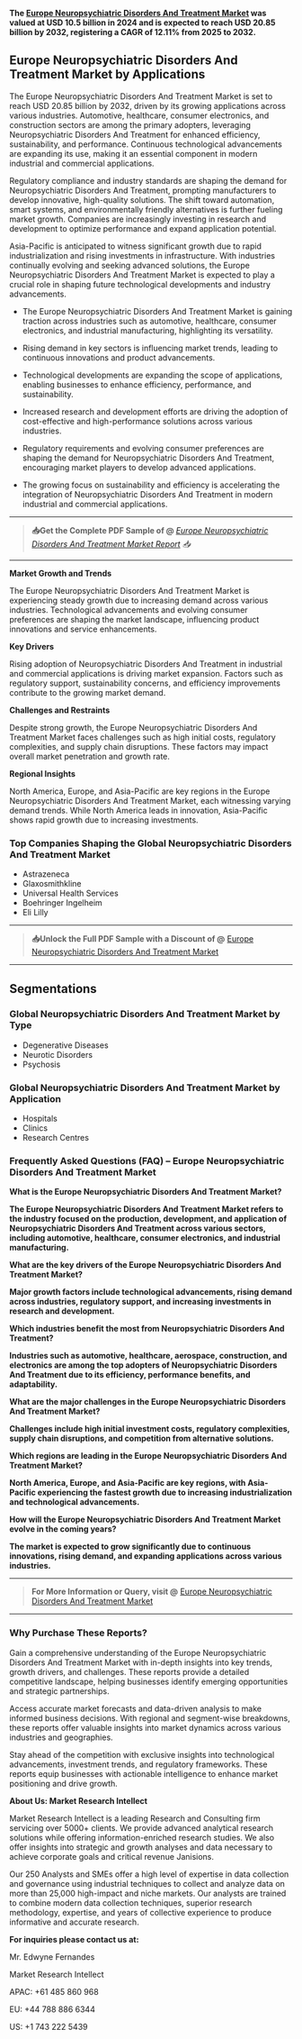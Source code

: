 <p><strong>The <a href="https://www.marketresearchintellect.com/download-sample/?rid=1014307&amp;utm_source=Pulse-April-Europe&amp;utm_medium=852">Europe Neuropsychiatric Disorders And Treatment Market</a> was valued at USD 10.5 billion in 2024 and is expected to reach USD 20.85 billion by 2032, registering a CAGR of 12.11% from 2025 to 2032.</strong></p><h2>Europe Neuropsychiatric Disorders And Treatment Market by Applications&nbsp;</h2><p><p>The Europe Neuropsychiatric Disorders And Treatment Market is set to reach USD 20.85 billion by 2032, driven by its growing applications across various industries. Automotive, healthcare, consumer electronics, and construction sectors are among the primary adopters, leveraging Neuropsychiatric Disorders And Treatment for enhanced efficiency, sustainability, and performance. Continuous technological advancements are expanding its use, making it an essential component in modern industrial and commercial applications.</p><p>Regulatory compliance and industry standards are shaping the demand for Neuropsychiatric Disorders And Treatment, prompting manufacturers to develop innovative, high-quality solutions. The shift toward automation, smart systems, and environmentally friendly alternatives is further fueling market growth. Companies are increasingly investing in research and development to optimize performance and expand application potential.</p><p>Asia-Pacific is anticipated to witness significant growth due to rapid industrialization and rising investments in infrastructure. With industries continually evolving and seeking advanced solutions, the Europe Neuropsychiatric Disorders And Treatment Market is expected to play a crucial role in shaping future technological developments and industry advancements.</p></p><ul><li><p>The Europe Neuropsychiatric Disorders And Treatment Market is gaining traction across industries such as automotive, healthcare, consumer electronics, and industrial manufacturing, highlighting its versatility.</p></li><li><p>Rising demand in key sectors is influencing market trends, leading to continuous innovations and product advancements.</p></li><li><p>Technological developments are expanding the scope of applications, enabling businesses to enhance efficiency, performance, and sustainability.</p></li><li><p>Increased research and development efforts are driving the adoption of cost-effective and high-performance solutions across various industries.</p></li><li><p>Regulatory requirements and evolving consumer preferences are shaping the demand for Neuropsychiatric Disorders And Treatment, encouraging market players to develop advanced applications.</p></li><li><p>The growing focus on sustainability and efficiency is accelerating the integration of Neuropsychiatric Disorders And Treatment in modern industrial and commercial applications.</p></li></ul><hr /><blockquote><p><strong><span class="font-[700]">📥Get the Complete PDF Sample of @ </span></strong><em><span class="font-[700]"><a href="https://www.marketresearchintellect.com/download-sample/?rid=1014307&amp;utm_source=Pulse-April-Europe&amp;utm_medium=852" target="_blank" data-tracking-control-name="article-ssr-frontend-pulse_little-text-block" data-tracking-will-navigate="" data-test-link="">Europe Neuropsychiatric Disorders And Treatment Market Report</a>&nbsp;📥</span></em></p></blockquote><hr /><p class="" data-start="77" data-end="360"><strong data-start="77" data-end="105">Market Growth and Trends</strong></p><p class="" data-start="77" data-end="360">The Europe Neuropsychiatric Disorders And Treatment Market is experiencing steady growth due to increasing demand across various industries. Technological advancements and evolving consumer preferences are shaping the market landscape, influencing product innovations and service enhancements.</p><p class="" data-start="362" data-end="606"><strong data-start="362" data-end="377">Key Drivers</strong></p><p class="" data-start="362" data-end="606">Rising adoption of Neuropsychiatric Disorders And Treatment in industrial and commercial applications is driving market expansion. Factors such as regulatory support, sustainability concerns, and efficiency improvements contribute to the growing market demand.</p><p class="" data-start="608" data-end="849"><strong data-start="608" data-end="637">Challenges and Restraints</strong></p><p class="" data-start="608" data-end="849">Despite strong growth, the Europe Neuropsychiatric Disorders And Treatment Market faces challenges such as high initial costs, regulatory complexities, and supply chain disruptions. These factors may impact overall market penetration and growth rate.</p><p class="" data-start="851" data-end="1095"><strong data-start="851" data-end="872">Regional Insights</strong></p><p class="" data-start="851" data-end="1095">North America, Europe, and Asia-Pacific are key regions in the Europe Neuropsychiatric Disorders And Treatment Market, each witnessing varying demand trends. While North America leads in innovation, Asia-Pacific shows rapid growth due to increasing investments.</p><p><h3>Top Companies Shaping the Global Neuropsychiatric Disorders And Treatment Market </h3><ul><li>Astrazeneca</li><li>Glaxosmithkline</li><li>Universal Health Services</li><li>Boehringer Ingelheim</li><li>Eli Lilly</li></ul></p><hr /><blockquote><p><strong>📥Unlock the Full PDF Sample with a Discount of @</strong> <a href="https://www.marketresearchintellect.com/ask-for-discount/?rid=1014307&amp;utm_source=Pulse-April-Europe&amp;utm_medium=852">Europe Neuropsychiatric Disorders And Treatment Market</a></p></blockquote><hr /><p><h2>Segmentations</h2><h3>Global Neuropsychiatric Disorders And Treatment Market by Type</h3><ul><li>Degenerative Diseases</li><li>Neurotic Disorders</li><li>Psychosis</li></ul><h3>Global Neuropsychiatric Disorders And Treatment Market by Application</h3><ul><li>Hospitals</li><li>Clinics</li><li>Research Centres</li></ul></p><h3><strong>Frequently Asked Questions (FAQ) &ndash; Europe Neuropsychiatric Disorders And Treatment Market</strong></h3><p><strong>What is the Europe Neuropsychiatric Disorders And Treatment Market?</strong></p><p><strong>The Europe Neuropsychiatric Disorders And Treatment Market refers to the industry focused on the production, development, and application of Neuropsychiatric Disorders And Treatment across various sectors, including automotive, healthcare, consumer electronics, and industrial manufacturing.</strong></p><p><strong>What are the key drivers of the Europe Neuropsychiatric Disorders And Treatment Market?</strong></p><p><strong>Major growth factors include technological advancements, rising demand across industries, regulatory support, and increasing investments in research and development.</strong></p><p><strong>Which industries benefit the most from Neuropsychiatric Disorders And Treatment?</strong></p><p><strong>Industries such as automotive, healthcare, aerospace, construction, and electronics are among the top adopters of Neuropsychiatric Disorders And Treatment due to its efficiency, performance benefits, and adaptability.</strong></p><p><strong>What are the major challenges in the Europe Neuropsychiatric Disorders And Treatment Market?</strong></p><p><strong>Challenges include high initial investment costs, regulatory complexities, supply chain disruptions, and competition from alternative solutions.</strong></p><p><strong>Which regions are leading in the Europe Neuropsychiatric Disorders And Treatment Market?</strong></p><p><strong>North America, Europe, and Asia-Pacific are key regions, with Asia-Pacific experiencing the fastest growth due to increasing industrialization and technological advancements.</strong></p><p><strong>How will the Europe Neuropsychiatric Disorders And Treatment Market evolve in the coming years?</strong></p><p><strong>The market is expected to grow significantly due to continuous innovations, rising demand, and expanding applications across various industries.</strong></p><hr /><blockquote><p><span class="font-[700]"><strong>For More Information or Query, visit&nbsp;@</strong>&nbsp;</span><span class="font-[700]"><a href="https://www.marketresearchintellect.com/product/global-neuropsychiatric-disorders-and-treatment-market/?utm_source=Linkedin&utm_medium=852" target="_blank" data-tracking-control-name="article-ssr-frontend-pulse_little-text-block" data-tracking-will-navigate="" data-test-link="">Europe Neuropsychiatric Disorders And Treatment Market</a></span></p></blockquote><hr /><h3><strong data-start="0" data-end="31">Why Purchase These Reports?</strong></h3><p class="" data-start="35" data-end="297">Gain a comprehensive understanding of the Europe Neuropsychiatric Disorders And Treatment Market with in-depth insights into key trends, growth drivers, and challenges. These reports provide a detailed competitive landscape, helping businesses identify emerging opportunities and strategic partnerships.</p><p class="" data-start="299" data-end="540">Access accurate market forecasts and data-driven analysis to make informed business decisions. With regional and segment-wise breakdowns, these reports offer valuable insights into market dynamics across various industries and geographies.</p><p class="" data-start="542" data-end="784">Stay ahead of the competition with exclusive insights into technological advancements, investment trends, and regulatory frameworks. These reports equip businesses with actionable intelligence to enhance market positioning and drive growth.</p><p><strong><span class="font-[700]">About Us: Market Research Intellect</span></strong></p><p><span class="">Market Research Intellect is a leading Research and Consulting firm servicing over 5000+ clients. We provide advanced analytical research solutions while offering information-enriched research studies.&nbsp;</span>We also offer insights into strategic and growth analyses and data necessary to achieve corporate goals and critical revenue Janisions.</p><p><span class="">Our 250 Analysts and SMEs offer a high level of expertise in data collection and governance using industrial techniques to collect and analyze data on more than 25,000 high-impact and niche markets. Our analysts are trained to combine modern data collection techniques, superior research methodology, expertise, and years of collective experience to produce informative and accurate research.</span></p><p><strong>For inquiries please contact us at:</strong></p><p>Mr. Edwyne Fernandes</p><p>Market Research Intellect</p><p>APAC: +61 485 860 968</p><p>EU: +44 788 886 6344</p><p>US: +1 743 222 5439</p>